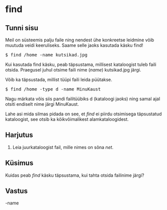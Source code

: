 # find

## Tunni sisu

Meil on süsteemis palju faile ning nendest ühe konkreetse leidmine võib muutuda veidi keeruliseks. Saame selle jaoks kasutada käsku find!

<pre>$ find /home -name kutsikad.jpg</pre>

Kui kasutada find käsku, peab täpsustama, millisest kataloogist tuleb faili otsida. Praegusel juhul otsime faili nime (*name*) kutsikad.jpg järgi.

Võib ka täpsustada, millist tüüpi faili leida püütakse.

<pre>$ find /home -type d -name MinuKaust</pre>

Nagu märkata võis siis pandi failitüübiks d (kataloogi jaoks) ning samal ajal otsiti endiselt nime järgi MinuKaust.

Lahe asi mida silmas pidada on see, et *find* ei piirdu otsimisega täpsustatud kataloogist, see otsib ka kõikvõimalikest alamkataloogidest.

## Harjutus

<ol>
<li>Leia juurkataloogist fail, mille nimes on sõna <i>net</i>.</li>
</ol>

## Küsimus

Kuidas peab *find* käsku täpsustama, kui tahta otsida failinime järgi?

## Vastus

-name
